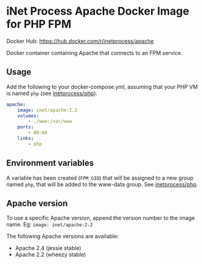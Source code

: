 # iNet Process Apache Docker Image for PHP FPM
Docker Hub: https://hub.docker.com/r/inetprocess/apache


Docker container containing Apache that connects to an FPM service.

## Usage
Add the following to your docker-compose.yml, assuming that your PHP VM is named `php` (see  [inetprocess/php](https://github.com/inetprocess/docker-php)).

```yaml
apache:
    image: inet/apache:2.2
    volumes:
        - ./www:/var/www
    ports:
        - 80:80
    links:
        - php


```

## Environment variables
A variable has been created (`FPM_GID`) that will be assigned to a new group named `php`, that will be added to the  www-data group. See  [inetprocess/php](https://github.com/inetprocess/docker-php).


## Apache version
To use a specific Apache version, append the version number to the image name.
Eg: `image: inet/apache:2.2`

The following Apache versions are available:
* Apache 2.4 (jessie stable)
* Apache 2.2 (wheezy stable)
